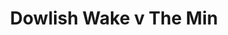 ---
year: 1992
serialNumber: "0150" 
game: "Dowlish Wake"
title: "Dowlish Wake v The Min"
gameLocation: "Dowlish Wake"
gameDate: "/1992"
shortReport: ""
result: ""
resultType: ""
type: "game"
---